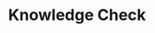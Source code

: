 ---
title: "Knowledge Check"
id: "file storage"
passing_percentage: 75
questions:
    - id: "q1"
      text: "What types of cloud file storage delivery methods are available?"
      type: "mcq"
      multiple_answers: true
      marks: 2
      options:
        - id: "a"
          text: "Fully managed solutions"
          is_correct: true
        - id: "b"
          text: "Peer-to-peer file storage configurations"
        - id: "c"
          text: "Do-it-yourself solutions with separate compute and storage"
          is_correct: true
        - id: "d"
          text: "Localized physical server arrays that sync with the cloud"
          is_correct: true
        - id: "e"
          text: "CLoud file storage that operates exclusively offline"
    - id: "q2"
      text: "What advantages does cloud-based file storage provide?"
      type: "mcq"
      multiple_answers: true
      marks: 2
      options:
        - id: "a"
          text: "Accessiblity from anywhere with an internet connection"
          is_correct: true
        - id: "b"
          text: "Scalability of storage capacity"
          is_correct: true
        - id: "c"
          text: "Built-in data backup and recovery features"
          is_correct: true
        - id: "d"
          text: "Lowered accessibility for users with different devices"
layout: "quiz"
type: "quiz"
---